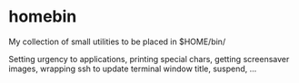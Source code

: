 # homebin

My collection of small utilities to be placed in $HOME/bin/

Setting urgency to applications, printing special chars, getting screensaver
images, wrapping ssh to update terminal window title, suspend, ...